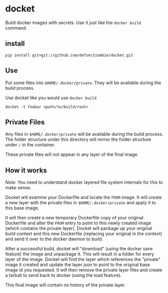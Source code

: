 # docket

Build docker images with secrets. Use it just like the `docker build` command.

## install

```
pip install git+git://github.com/defunctzombie/docket.git
```

## Use

Put some files into `$HOME/.docker/private`. They will be available during the build process.

Use docket like you would use `docker build`

```shell
docket -t foobar <path/to/build/root>
```

## Private Files

Any files in `$HOME/.docker/private` will be available during the build process. The folder structure under this directory will mirror the folder structure under `/` in the container.

These private files will not appear in any layer of the final image.

## How it works

*Note*: You need to understand docker layered file system internals for this to make sense.

Docket will examine your Dockerfile and locate the `FROM` image. It will create a new layer with the private files in `$HOME/.docker/private` and apply it to this base image.

It will then create a new temporary Dockerfile copy of your original Dockerfile and alter the `FROM` entry to point to this newly created image (which contains the private layer). Docket will package up your original build context and this new Dockerfile (replacing your original in the context) and send it over to the docker daemon to build.

After a successful build, docket will "download" (using the docker save feature) the image and unpackage it. This will result in a folder for every layer of the image. Docket will find the layer which references the "private" image it created and update the layer json to point to the original base image id you requested. It will then remove the private layer files and create a tarball to send back to docker (using the load feature).

This final image will contain no history of the private layer.
